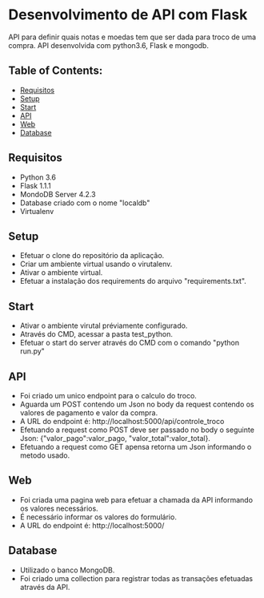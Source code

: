 # Desenvolvimento de API com Flask


API para definir quais notas e moedas tem que ser dada para troco de uma compra.
API desenvolvida com python3.6, Flask e mongodb.

## Table of Contents:

- [Requisitos](#requisitos)
- [Setup](#setup)
- [Start](#start)
- [API](#api)
- [Web](#web)
- [Database](#database)

## Requisitos

- Python 3.6
- Flask 1.1.1
- MondoDB Server 4.2.3
- Database criado com o nome "localdb"
- Virtualenv

## Setup

- Efetuar o clone do repositório da aplicação.
- Criar um ambiente virtual usando o virutalenv.
- Ativar o ambiente virtual.
- Efetuar a instalação dos requirements do arquivo "requirements.txt".

## Start

- Ativar o ambiente virutal préviamente configurado.
- Através do CMD, acessar a pasta test_python.
- Efetuar o start do server através do CMD com o comando "python run.py"

## API

- Foi criado um unico endpoint para o calculo do troco.
- Aguarda um POST contendo um Json no body da request contendo os valores de pagamento e valor da compra.
- A URL do endpoint é: http://localhost:5000/api/controle_troco
- Efetuando a request como POST deve ser passado no body o seguinte Json: {"valor_pago":valor_pago, "valor_total":valor_total}.
- Efetuando a request como GET apensa retorna um Json informando o metodo usado.

## Web

- Foi criada uma pagina web para efetuar a chamada da API informando os valores necessários.
- É necessário informar os valores do formulário.
- A URL do endpoint é: http://localhost:5000/

## Database

- Utilizado o banco MongoDB.
- Foi criado uma collection para registrar todas as transações efetuadas através da API.
